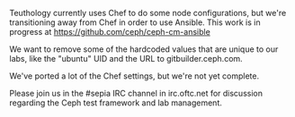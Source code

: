 Teuthology currently uses Chef to do some node configurations, but we're
transitioning away from Chef in order to use Ansible. This work is in progress
at https://github.com/ceph/ceph-cm-ansible 

We want to remove some of the hardcoded values that are unique to our labs,
like the "ubuntu" UID and the URL to gitbuilder.ceph.com.

We've ported a lot of the Chef settings, but we're not yet complete.

Please join us in the #sepia IRC channel in irc.oftc.net for discussion
regarding the Ceph test framework and lab management.
